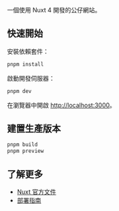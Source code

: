 一個使用 Nuxt 4 開發的公仔網站。

## 快速開始

安裝依賴套件：
```bash
pnpm install
```

啟動開發伺服器：
```bash
pnpm dev
```

在瀏覽器中開啟 [http://localhost:3000](http://localhost:3000)。

## 建置生產版本

```bash
pnpm build
pnpm preview
```

## 了解更多

- [Nuxt 官方文件](https://nuxt.com/docs/getting-started/introduction)
- [部署指南](https://nuxt.com/docs/getting-started/deployment)
